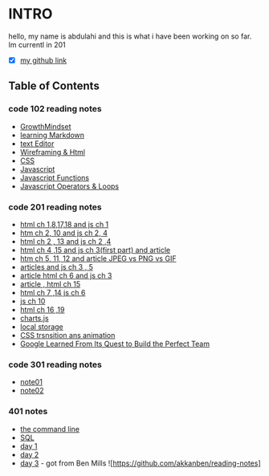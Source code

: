 # INTRO

hello, my name is abdulahi and this is what i have been working on so far. Im currentl in 201

- [x] [my github link](https://github.com/AbdulahiMohamud)

## Table of Contents

### code 102 reading notes

- [GrowthMindset](./mindset.md)
- [learning Markdown](./read01.md)
- [text Editor](./reading2.md)
- [Wireframing & Html](./read04.md)
- [CSS](./reading05.md)
- [Javascript](./reading06.md)
- [Javascript Functions](./reading07.md)
- [Javascript Operators & Loops](./reading08.md)

### code 201 reading notes

- [html ch 1,8,17,18 and js ch 1](./class01.md)
- [htm ch 2, 10 and js ch 2, 4](./class02.md)
- [html ch 2 , 13 and js ch 2 ,4](./class03.md)
- [html ch 4 ,15 and js ch 3(first part) and article ](./class04.md)
- [htm ch 5, 11, 12 and article JPEG vs PNG vs GIF](./class05.md)
- [articles and js ch 3 , 5](./class06.md)
- [article html ch 6 and js ch 3](./class07.md)
- [article , html ch 15](./class08.md)
- [html ch 7 ,14 js ch 6](./class09.md)
- [js ch 10](./class10.md)
- [html ch 16 ,19](./class11.md)
- [charts.js](./class12.md)
- [local storage](./class13.md)
- [CSS trsnsition ans animation](./class14.md)
- [Google Learned From Its Quest to Build the Perfect Team](./class15.md)

### code 301 reading notes

- [note01](./301.read01.md)
- [note02](./301.read02.md)

### 401 notes

- [the command line](./401%20Advanced%20Software%20Development/reading1.md)
- [SQL](./401%20Advanced%20Software%20Development/SQL-reading.md)
- [day 1](./401%20Advanced%20Software%20Development/read01.md)
- [day 2](./401%20Advanced%20Software%20Development/read02.md)
- [day 3](./401%20Advanced%20Software%20Development/read03.md) - got from Ben Mills ![https://github.com/akkanben/reading-notes]
